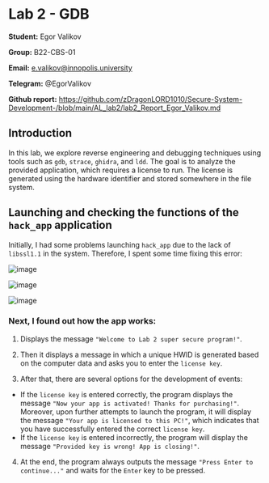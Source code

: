 # Lab 2 - GDB

**Student:** Egor Valikov

**Group:** B22-CBS-01

**Email:** e.valikov@innopolis.university

**Telegram:** @EgorValikov

**Github report:** https://github.com/zDragonLORD1010/Secure-System-Development-/blob/main/AL_lab2/lab2_Report_Egor_Valikov.md

## Introduction

In this lab, we explore reverse engineering and debugging techniques using tools such as `gdb`, `strace`, `ghidra`, and `ldd`. The goal is to analyze the provided application, which requires a license to run. The license is generated using the hardware identifier and stored somewhere in the file system.

## Launching and checking the functions of the `hack_app` application

Initially, I had some problems launching `hack_app` due to the lack of `libssl1.1` in the system. Therefore, I spent some time fixing this error:

![image](https://github.com/user-attachments/assets/0bc87359-9520-46b5-8e98-5b3493cfcc2d)

![image](https://github.com/user-attachments/assets/0abb1596-397f-4c23-a386-143dfdcf9a4d)

![image](https://github.com/user-attachments/assets/c346e30a-b690-4b33-a6c7-d72172a1368f)

### Next, I found out how the app works:

1. Displays the message `"Welcome to Lab 2 super secure program!"`.

2. Then it displays a message in which a unique HWID is generated based on the computer data and asks you to enter the `license key`.

3. After that, there are several options for the development of events:

- If the `license key` is entered correctly, the program displays the message `"Now your app is activated! Thanks for purchasing!"`. Moreover, upon further attempts to launch the program, it will display the message `"Your app is licensed to this PC!"`, which indicates that you have successfully entered the correct `license key`.
- If the `license key` is entered incorrectly, the program will display the message `"Provided key is wrong! App is closing!"`.

4. At the end, the program always outputs the message `"Press Enter to continue..."` and waits for the `Enter` key to be pressed.
